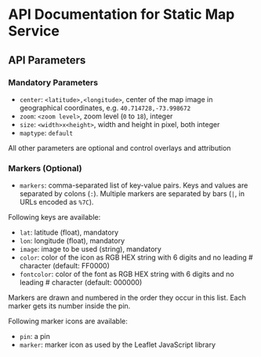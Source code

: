 # API Documentation for Static Map Service

## API Parameters

### Mandatory Parameters

* `center`: `<latitude>,<longitude>`, center of the map image in geographical coordinates, e.g. `40.714728,-73.998672`
* `zoom`: `<zoom level>`, zoom level (`0` to `18`), integer
* `size`: `<width>x<height>`, width and height in pixel, both integer
* `maptype`: `default`

All other parameters are optional and control overlays and attribution

### Markers (Optional)

* `markers`: comma-separated list of key-value pairs. Keys and values are separated by colons (`:`). Multiple markers are separated by bars (`|`, in URLs encoded as `%7C`).

Following keys are available:

* `lat`: latitude (float), mandatory
* `lon`: longitude (float), mandatory
* `image`: image to be used (string), mandatory
* `color`: color of the icon as RGB HEX string with 6 digits and no leading # character (default: FF0000)
* `fontcolor`: color of the font as RGB HEX string with 6 digits and no leading # character (default: 000000)

Markers are drawn and numbered in the order they occur in this list. Each marker gets its number inside the pin.

Following marker icons are available:

* `pin`: a pin
* `marker`: marker icon as used by the Leaflet JavaScript library
